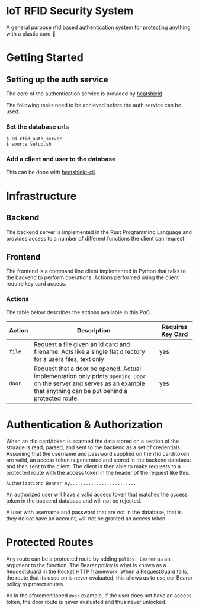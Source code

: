 # IoT RFID Security System
A general purpose rfid based authentication system for protecting anything with
a plastic card :rofl:

# Getting Started
## Setting up the auth service
The core of the authentication service is provided by [heatshield][1].

The following tasks need to be achieved before the auth service can be used:

### Set the database urls

```
$ cd rfid_auth_server
$ source setup.sh
```
### Add a client and user to the database
This can be done with [heatshield-cli][2].

# Infrastructure

## Backend
The backend server is implemented in the Rust Programming Language and provides
access to a number of different functions the client can request.  

## Frontend
The frontend is a command line client implemented in Python that talks to the
backend to perform operations.  Actions performed using the client require key card access.  

### Actions
The table below describes the actions available in this PoC.

Action | Description | Requires Key Card
--- | --- | ---
`file` | Request a file given an id card and filename.  Acts like a single flat directory for a users files, text only | yes
`door` | Request that a door be opened.  Actual implementation only prints `Opening Door` on the server and serves as an example that anything can be put behind a protected route.  | yes

# Authentication & Authorization
When an rfid card/token is scanned the data stored on a section of the storage
is read, parsed, and sent to the backend as a set of credentials.  Assuming that
the username and password supplied on the rfid card/token are valid, an access
token is generated and stored in the backend database and then sent to the
client.  The client is then able to make requests to a protected route with the
access token in the header of the request like this:

```
Authorization: Bearer ey.........................
```

An authorized user will have a valid access token that matches the access token
in the backend database and will not be rejected.  

A user with username and password that are not in the database, that is they do
not have an account, will not be granted an access token.  

# Protected Routes
Any route can be a protected route by adding `policy: Bearer` as an argument to
the function.  The Bearer policy is what is known as a RequestGuard in the
Rocket HTTP framework.  When a RequestGuard fails, the route that its used on is
never evaluated, this allows us to use our Bearer policy to protect routes.

As in the aforementioned `door` example, if the user does not have an access
token, the door route is never evaluated and thus never unlocked.  

[1]: https://github.com/technetos/heatshield
[2]: https://github.com/technetos/heatshield-cli
